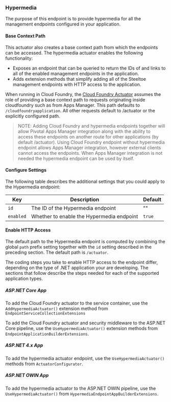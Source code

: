### Hypermedia

The purpose of this endpoint is to provide hypermedia for all the management endpoints configured in your application.

#### Base Context Path

This actuator also creates a base context path from which the endpoints can be accessed. The hypermedia actuator enables the following functionality:  
  
* Exposes an endpoint that can be queried to return the IDs of and links to all of the enabled management endpoints in the application.
* Adds extension methods that simplify adding all of the Steeltoe management endpoints with HTTP access to the application.

When running in Cloud Foundry, the [Cloud Foundry Actuator](cloud-foundry) assumes the role of providing a base context path to requests originating inside cloudfoundry such as from Apps Manager. This path defaults to `/cloudfoundryapplication`. All other requests default to /actuator or the explicitly configured path. 

>NOTE: Adding Cloud Foundry and hypermedia endpoints together will allow Pivotal Apps Manager integration along with the ability to access these endpoints on another route for other applications (by default /actuator). Using Cloud Foundry endpoint without hypermedia endpoint allows Apps Manager integration, however external clients cannot access the endpoints.  When Apps Manager integration is not needed the hypermedia endpoint can be used by itself.

#### Configure Settings

The following table describes the additional settings that you could apply to the Hypermedia endpoint:

|Key|Description|Default|
|---|---|---|
|`id`|The ID of the Hypermedia endpoint|""|
|`enabled`|Whether to enable the Hypermedia endpoint|`true`|

#### Enable HTTP Access

The default path to the Hypermedia endpoint is computed by combining the global `path` prefix setting together with the `id` setting described in the preceding section. The default path is `/actuator`.

The coding steps you take to enable HTTP access to the endpoint differ, depending on the type of .NET application your are developing. The sections that follow describe the steps needed for each of the supported application types.

##### ASP.NET Core App

To add the Cloud Foundry actuator to the service container, use the `AddHypermediaActuator()` extension method from `EndpointServiceCollectionExtensions`

To add the Cloud Foundry actuator and security middleware to the ASP.NET Core pipeline, use the `UseHypermediaActuator()`  extension methods from `EndpointApplicationBuilderExtensions`.

##### ASP.NET 4.x App

To add the hypermedia actuator endpoint, use the `UseHypermediaActuator()` methods from `ActuatorConfigurator`.

##### ASP.NET OWIN App

To add the hypermedia actuator to the ASP.NET OWIN pipeline, use the `UseHypermediaActuator()` from `HypermediaEndpointAppBuilderExtensions`.
